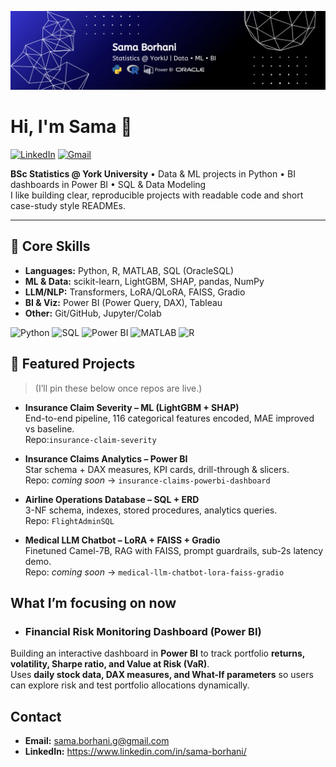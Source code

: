 ![Banner](./banner.png)

# Hi, I'm Sama 👋
[![LinkedIn](https://img.shields.io/badge/LinkedIn-0077B5?style=for-the-badge&logo=linkedin&logoColor=white)](https://www.linkedin.com/in/sama-borhani/)
[![Gmail](https://img.shields.io/badge/Gmail-D14836?style=for-the-badge&logo=gmail&logoColor=white)](mailto:sama.borhani.g@gmail.com)

**BSc Statistics @ York University** • Data & ML projects in Python • BI dashboards in Power BI • SQL & Data Modeling  
I like building clear, reproducible projects with readable code and short case-study style READMEs.


---

## 🔧 Core Skills
- **Languages:** Python, R, MATLAB, SQL (OracleSQL)
- **ML & Data:** scikit-learn, LightGBM, SHAP, pandas, NumPy
- **LLM/NLP:** Transformers, LoRA/QLoRA, FAISS, Gradio
- **BI & Viz:** Power BI (Power Query, DAX), Tableau
- **Other:** Git/GitHub, Jupyter/Colab

![Python](https://img.shields.io/badge/Python-3776AB?style=for-the-badge&logo=python&logoColor=white)
![SQL](https://img.shields.io/badge/SQL-003B57?style=for-the-badge&logo=database&logoColor=white)
![Power BI](https://img.shields.io/badge/Power%20BI-F2C811?style=for-the-badge&logo=powerbi&logoColor=black)
![MATLAB](https://img.shields.io/badge/MATLAB-orange?style=for-the-badge&logo=mathworks&logoColor=white)
![R](https://img.shields.io/badge/R-276DC3?style=for-the-badge&logo=r&logoColor=white)

## 📌 Featured Projects
> (I’ll pin these below once repos are live.)
- **Insurance Claim Severity – ML (LightGBM + SHAP)**  
  End-to-end pipeline, 116 categorical features encoded, MAE improved vs baseline.  
  Repo:`insurance-claim-severity`

- **Insurance Claims Analytics – Power BI**  
  Star schema + DAX measures, KPI cards, drill-through & slicers.  
  Repo: _coming soon_ → `insurance-claims-powerbi-dashboard`

- **Airline Operations Database – SQL + ERD**  
  3-NF schema, indexes, stored procedures, analytics queries.  
  Repo: `FlightAdminSQL`

- **Medical LLM Chatbot – LoRA + FAISS + Gradio**  
  Finetuned Camel-7B, RAG with FAISS, prompt guardrails, sub-2s latency demo.  
  Repo: _coming soon_ → `medical-llm-chatbot-lora-faiss-gradio`

##  What I’m focusing on now
- ### Financial Risk Monitoring Dashboard (Power BI)
Building an interactive dashboard in **Power BI** to track portfolio **returns, volatility, Sharpe ratio, and Value at Risk (VaR)**.  
Uses **daily stock data, DAX measures, and What-If parameters** so users can explore risk and test portfolio allocations dynamically.



##  Contact
- **Email:** sama.borhani.g@gmail.com  
- **LinkedIn:** https://www.linkedin.com/in/sama-borhani/

<!--
This is a special profile README. Repos to pin once created:
insurance-claim-severity-ml
insurance-claims-powerbi-dashboard
FlightAdminSQL
medical-llm-chatbot-lora-faiss-gradio
-->
